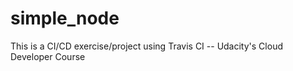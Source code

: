 # simple_node
This is a CI/CD  exercise/project using Travis CI -- Udacity's Cloud Developer Course
